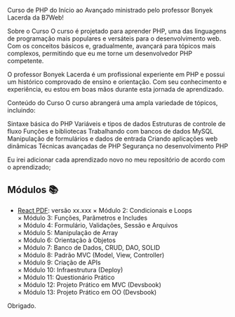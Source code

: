 Curso de PHP do Início ao Avançado ministrado pelo professor Bonyek Lacerda da B7Web!

Sobre o Curso
O curso é projetado para aprender PHP, uma das linguagens de programação mais populares e versáteis para o desenvolvimento web. Com os conceitos básicos e, gradualmente, avançará para tópicos mais complexos, permitindo que eu me torne um desenvolvedor PHP competente.

O professor Bonyek Lacerda é um profissional experiente em PHP e possui um histórico comprovado de ensino e orientação. Com seu conhecimento e experiência, eu estou em boas mãos durante esta jornada de aprendizado.

Conteúdo do Curso
O curso abrangerá uma ampla variedade de tópicos, incluindo:

Sintaxe básica do PHP
Variáveis e tipos de dados
Estruturas de controle de fluxo
Funções e bibliotecas
Trabalhando com bancos de dados MySQL
Manipulação de formulários e dados de entrada
Criando aplicações web dinâmicas
Técnicas avançadas de PHP
Segurança no desenvolvimento PHP

Eu irei adicionar cada aprendizado novo no meu repositório de acordo com o aprendizado;

## Módulos :books:
- [React PDF](https://react-pdf.org/): versão xx.xxx
× Módulo 2: Condicionais e Loops <br/>
× Módulo 3: Funções, Parâmetros e Includes <br/>
× Módulo 4: Formulário, Validações, Sessão e Arquivos <br/>
× Módulo 5: Manipulação de Array <br/>
× Módulo 6: Orientação à Objetos <br/>
× Módulo 7: Banco de Dados, CRUD, DAO, SOLID <br/>
× Módulo 8: Padrão MVC (Model, View, Controller) <br/>
× Módulo 9: Criação de APIs <br/>
× Módulo 10: Infraestrutura (Deploy) <br/>
× Módulo 11: Questionário Prático <br/>
× Módulo 12: Projeto Prático em MVC (Devsbook) <br/>
× Módulo 13: Projeto Prático em OO (Devsbook) <br/>

Obrigado.
